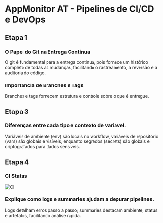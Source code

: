 # AppMonitor AT - Pipelines de CI/CD e DevOps

## Etapa 1

### O Papel do Git na Entrega Contínua

O git é fundamental para a entrega continua, pois fornece um histórico completo de todas as mudanças, facilitando o rastreamento, a reversão e a auditoria do código.

### Importância de Branches e Tags

Branches e tags fornecem estrutura e controle sobre o que é entregue.

## Etapa 3

### Diferenças entre cada tipo e contexto de variável.

Variáveis de ambiente (env) são locais no workflow, variáveis de repositório (vars) são globais e visíveis, enquanto segredos (secrets) são globais e criptografados para dados sensíveis.

## Etapa 4

### CI Status

![CI](https://img.shields.io/github/actions/workflow/status/rvwell/appmonitor-pipeline/ci.yml?branch=main)

### Explique como logs e summaries ajudam a depurar pipelines.

Logs detalham erros passo a passo; summaries destacam ambiente, status e artefatos, facilitando análise rápida.